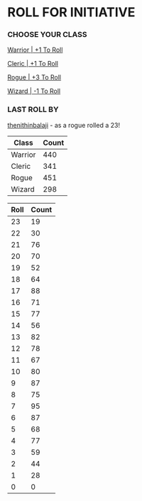 # ROLL FOR INITIATIVE
### CHOOSE YOUR CLASS

[Warrior | +1 To Roll](https://github.com/benjaminsampica/benjaminsampica/issues/new?title=roll%7Cwarrior&body=Just+click+%27Submit+new+issue%27.)

[Cleric | +1 To Roll](https://github.com/benjaminsampica/benjaminsampica/issues/new?title=roll%7Ccleric&body=Just+click+%27Submit+new+issue%27.)

[Rogue | +3 To Roll](https://github.com/benjaminsampica/benjaminsampica/issues/new?title=roll%7Crogue&body=Just+click+%27Submit+new+issue%27.)

[Wizard | -1 To Roll](https://github.com/benjaminsampica/benjaminsampica/issues/new?title=roll%7Cwizard&body=Just+click+%27Submit+new+issue%27.)
### LAST ROLL BY
[thenithinbalaji](https://www.github.com/thenithinbalaji) - as a rogue rolled a 23!

|Class|Count|
|-|-|
|Warrior|440|
|Cleric|341|
|Rogue|451|
|Wizard|298|

|Roll|Count|
|-|-|
|23|19
|22|30
|21|76
|20|70
|19|52
|18|64
|17|88
|16|71
|15|77
|14|56
|13|82
|12|78
|11|67
|10|80
|9|87
|8|75
|7|95
|6|87
|5|68
|4|77
|3|59
|2|44
|1|28
|0|0
